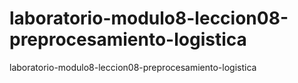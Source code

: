 # laboratorio-modulo8-leccion08-preprocesamiento-logistica
laboratorio-modulo8-leccion08-preprocesamiento-logistica
